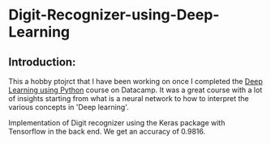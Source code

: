 # Digit-Recognizer-using-Deep-Learning

## Introduction:

This a hobby ptojrct that I have been working on once I completed the [Deep Learning using Python](https://www.datacamp.com/courses/deep-learning-in-python) course on Datacamp. It was a great course with a lot of insights starting from what is a neural network to how to interpret the various concepts in 'Deep learning'.

Implementation of Digit recognizer using the Keras package with Tensorflow in the back end. We get an accuracy of 0.9816.
